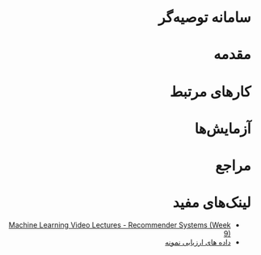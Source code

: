 <div dir=rtl>

# سامانه توصیه‌گر


# مقدمه

# کارهای مرتبط

# آزمایش‌ها

# مراجع

# لینک‌های مفید
+ [Machine Learning Video Lectures - Recommender Systems (Week 9)](https://class.coursera.org/ml-2012-002/lecture)
+ [داده های ارزیابی نمونه](http://archive.ics.uci.edu/ml/datasets/Entree+Chicago+Recommendation+Data)

